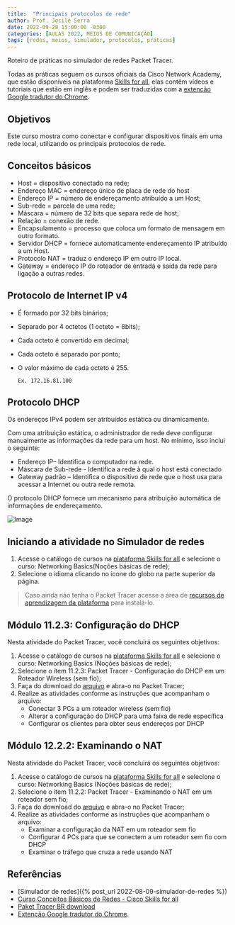 ```yaml
---
title:  "Principais protocolos de rede"
author: Prof. Jocilé Serra
date: 2022-09-28 15:00:00 -0300
categories: [AULAS 2022, MEIOS DE COMUNICAÇÃO]
tags: [redes, meios, simulador, protocolos, práticas]
---
```

Roteiro de práticas no simulador de redes Packet Tracer.

Todas as práticas seguem os cursos oficiais da Cisco Network Academy, que estão disponíveis na plataforma [Skills for all](https://skillsforall.com/), elas contêm vídeos e tutoriais que estão em inglês e podem ser traduzidas com a [extenção Google tradutor do Chrome](https://canaltech.com.br/utilitarios/conheca-a-extensao-do-google-tradutor-para-o-chrome/).

## Objetivos

 Este curso mostra como conectar e configurar dispositivos finais em uma rede local, utilizando os principais protocolos de rede.

## Conceitos básicos

* Host = dispositivo conectado na rede;
* Endereço MAC = endereço único de placa de rede do host
* Endereço IP = número de endereçamento atribuído a um Host;
* Sub-rede = parcela de uma rede;
* Máscara = número de 32 bits que separa rede de host;
* Relação = conexão de rede.
* Encapsulamento = processo que coloca um formato de mensagem em outro formato.
* Servidor DHCP = fornece automaticamente endereçamento IP atribuído a um Host.
* Protocolo NAT = traduz o endereço IP em outro IP local.
* Gateway = endereço IP do roteador de entrada e saída da rede para ligação a outras redes.

## Protocolo de Internet IP v4

* É formado por 32 bits binários;
* Separado por 4 octetos (1 octeto = 8bits);
* Cada octeto é convertido em decimal;
* Cada octeto é separado por ponto;
* O valor máximo de cada octeto é 255.

      Ex. 172.16.81.100

## Protocolo DHCP

Os endereços IPv4 podem ser atribuídos estática ou dinamicamente.

Com uma atribuição estática, o administrador de rede deve configurar manualmente as informações da rede para um host. No mínimo, isso inclui o seguinte:

* Endereço IP– Identifica o computador na rede.
* Máscara de Sub-rede - Identifica a rede à qual o host está conectado
* Gateway padrão – Identifica o dispositivo de rede que o host usa para acessar a Internet ou outra rede remota.

O protocolo DHCP fornece um mecanismo para atribuição automática de informações de endereçamento.

![Image](https://user-images.githubusercontent.com/45495068/191833457-62cdf02f-8f67-40ce-b722-8393e596c453.png)

## Iniciando a atividade no Simulador de redes

1. Acesse o catálogo de cursos na [plataforma Skills for all](https://skillsforall.com/) e selecione o curso: Networking Basics(Noções básicas de rede);
2. Selecione o idioma clicando no ícone do globo na parte superior da página.

> Caso ainda não tenha o Packet Tracer acesse a área de [recursos de aprendizagem da plataforma](https://skillsforall.com/resources/lab-downloads?userLang=pt-BR) para instalá-lo.

## Módulo 11.2.3: Configuração do DHCP

Nesta atividade do Packet Tracer, você concluirá os seguintes objetivos:

1. Acesse o catálogo de cursos na [plataforma Skills for all](https://skillsforall.com/) e selecione o curso: Networking Basics (Noções básicas de rede);
1. Selecione o ítem 11.2.3: Packet Tracer - Configuração do DHCP em um Roteador Wireless (sem fio);
1. Faça do download do [arquivo](https://contenthub.netacad.com/sgp/nb/1.0/en-US/m11/course/pt-BR/assets/11.2.3--packet-tracer---configure-dhcp-on-a-wireless-router.pka) e abra-o no Packet Tracer;
1. Realize as atividades conforme as instruções que acompanham o arquivo:
   * Conectar 3 PCs a um roteador wireless (sem fio)
   * Alterar a configuração do DHCP para uma faixa de rede específica
   * Configurar os clientes para obter seus endereços por DHCP

## Módulo 12.2.2: Examinando o NAT

Nesta atividade do Packet Tracer, você concluirá os seguintes objetivos:

1. Acesse o catálogo de cursos na [plataforma Skills for all](https://skillsforall.com/) e selecione o curso: Networking Basics (Noções básicas de rede);
1. Selecione o ítem 11.2.2: Packet Tracer - Examinando o NAT em um roteador sem fio;
1. Faça do download do [arquivo](https://contenthub.netacad.com/sgp/nb/1.0/en-US/m12/course/pt-BR/assets/12.2.2--packet-tracer---examine-nat-on-a-wireless-router.pka) e abra-o no Packet Tracer;
1. Realize as atividades conforme as instruções que acompanham o arquivo:
   * Examinar a configuração da NAT em um roteador sem fio
   * Configurar 4 PCs para que se conectem a um roteador sem fio com DHCP
   * Examinar o tráfego que cruza a rede usando NAT

## Referências

* [Simulador de redes]({% post_url 2022-08-09-simulador-de-redes %})
* [Curso Conceitos Básicos de Redes - Cisco Skills for all](https://skillsforall.com/course/networking-basics?userLang=pt-BR)
* [Paket Tracer BR download](https://skillsforall.com/resources/lab-downloads?userLang=pt-BR)
* [Extenção Google tradutor do Chrome](https://canaltech.com.br/utilitarios/conheca-a-extensao-do-google-tradutor-para-o-chrome/).
